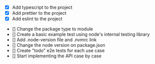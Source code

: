 - [x] Add typescript to the project
- [x] Add prettier to the project
- [x] Add eslint to the project
- [] Change the package type to module
- [] Create a basic example test using node's internal testing library
- [] Add .node-version file and .nvmrc link
- [] Change the node version on package.json
- [] Create "todo" e2e tests for each use case
- [] Start implementing the API case by case
